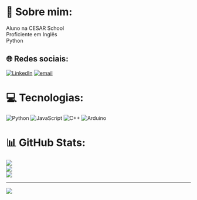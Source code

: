# 💫 Sobre mim:
Aluno na CESAR School<br>Proficiente em Inglês<br>Python


## 🌐 Redes sociais:
[![LinkedIn](https://img.shields.io/badge/LinkedIn-%230077B5.svg?logo=linkedin&logoColor=white)](https://linkedin.com/in/guilhermeblacerda) [![email](https://img.shields.io/badge/Email-D14836?logo=gmail&logoColor=white)](mailto:gbl2@cesar.school) 

# 💻 Tecnologias:
![Python](https://img.shields.io/badge/python-3670A0?style=for-the-badge&logo=python&logoColor=ffdd54) ![JavaScript](https://img.shields.io/badge/javascript-%23323330.svg?style=for-the-badge&logo=javascript&logoColor=%23F7DF1E) ![C++](https://img.shields.io/badge/c++-%2300599C.svg?style=for-the-badge&logo=c%2B%2B&logoColor=white) ![Arduino](https://img.shields.io/badge/-Arduino-00979D?style=for-the-badge&logo=Arduino&logoColor=white)
# 📊 GitHub Stats:
![](https://github-readme-stats.vercel.app/api?username=guilhermeblacerda&theme=dark&hide_border=false&include_all_commits=true&count_private=true)<br/>
![](https://nirzak-streak-stats.vercel.app/?user=guilhermeblacerda&theme=dark&hide_border=false)<br/>
![](https://github-readme-stats.vercel.app/api/top-langs/?username=guilhermeblacerda&theme=dark&hide_border=false&include_all_commits=true&count_private=true&layout=compact)

---
[![](https://visitcount.itsvg.in/api?id=guilhermeblacerda&icon=0&color=0)](https://visitcount.itsvg.in)

<!-- Proudly created with GPRM ( https://gprm.itsvg.in ) -->
